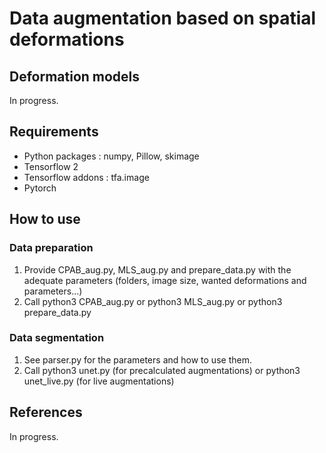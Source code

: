 # Data augmentation based on spatial deformations

## Deformation models

In progress.

## Requirements

* Python packages : numpy, Pillow, skimage
* Tensorflow 2
* Tensorflow addons : tfa.image
* Pytorch

## How to use

### Data preparation

1. Provide CPAB_aug.py, MLS_aug.py and prepare_data.py with the adequate parameters (folders, image size, wanted deformations and parameters...)
2. Call python3 CPAB_aug.py or python3 MLS_aug.py or python3 prepare_data.py

### Data segmentation

1. See parser.py for the parameters and how to use them.
2. Call python3 unet.py (for precalculated augmentations) or python3 unet_live.py (for live augmentations)

## References

In progress.
